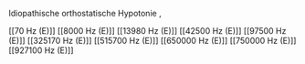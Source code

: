 Idiopathische orthostatische Hypotonie ,

[[70 Hz (E)]]
[[8000 Hz (E)]]
[[13980 Hz (E)]]
[[42500 Hz (E)]]
[[97500 Hz (E)]]
[[325170 Hz (E)]]
[[515700 Hz (E)]]
[[650000 Hz (E)]]
[[750000 Hz (E)]]
[[927100 Hz (E)]]